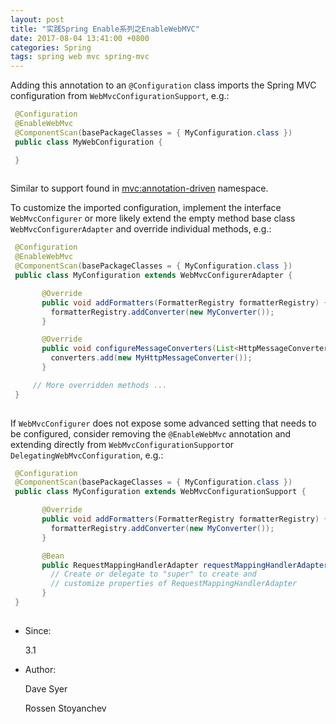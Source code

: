 ```yaml
---
layout: post
title: "实践Spring Enable系列之EnableWebMVC"
date: 2017-08-04 13:41:00 +0800
categories: Spring
tags: spring web mvc spring-mvc
---
```


Adding this annotation to an `@Configuration` class imports the Spring MVC configuration from `WebMvcConfigurationSupport`, e.g.:

```java
 @Configuration
 @EnableWebMvc
 @ComponentScan(basePackageClasses = { MyConfiguration.class })
 public class MyWebConfiguration {

 }
 
```

Similar to support found in <mvc:annotation-driven> namespace.

To customize the imported configuration, implement the interface `WebMvcConfigurer` or more likely extend the empty method base class `WebMvcConfigurerAdapter` and override individual methods, e.g.:

```java
 @Configuration
 @EnableWebMvc
 @ComponentScan(basePackageClasses = { MyConfiguration.class })
 public class MyConfiguration extends WebMvcConfigurerAdapter {

 	   @Override
 	   public void addFormatters(FormatterRegistry formatterRegistry) {
         formatterRegistry.addConverter(new MyConverter());
 	   }

 	   @Override
 	   public void configureMessageConverters(List<HttpMessageConverter<?>> converters) {
         converters.add(new MyHttpMessageConverter());
 	   }

     // More overridden methods ...
 }
 
```

If `WebMvcConfigurer` does not expose some advanced setting that needs to be configured, consider removing the `@EnableWebMvc` annotation and extending directly from `WebMvcConfigurationSupport`or `DelegatingWebMvcConfiguration`, e.g.:

```java
 @Configuration
 @ComponentScan(basePackageClasses = { MyConfiguration.class })
 public class MyConfiguration extends WebMvcConfigurationSupport {

 	   @Override
	   public void addFormatters(FormatterRegistry formatterRegistry) {
         formatterRegistry.addConverter(new MyConverter());
	   }

	   @Bean
	   public RequestMappingHandlerAdapter requestMappingHandlerAdapter() {
         // Create or delegate to "super" to create and
         // customize properties of RequestMappingHandlerAdapter
	   }
 }
 
```

- Since:

  3.1

- Author:

  Dave Syer

  Rossen Stoyanchev